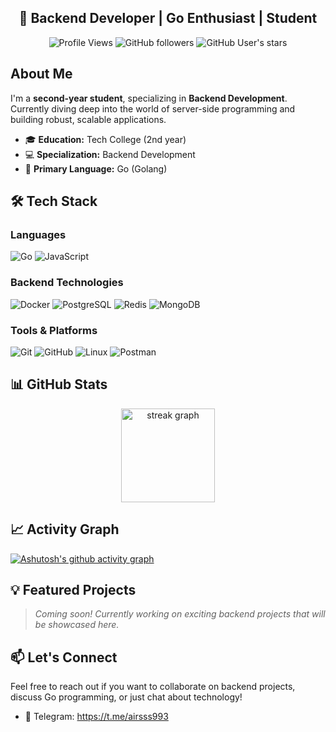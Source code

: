 <div align="center">
  <h2>🚀 Backend Developer | Go Enthusiast | Student</h2>

![Profile Views](https://komarev.com/ghpvc/?username=airsss993&style=for-the-badge&color=brightgreen)
![GitHub followers](https://img.shields.io/github/followers/airsss993?style=for-the-badge&color=blue)
![GitHub User's stars](https://img.shields.io/github/stars/airsss993?style=for-the-badge&color=yellow)
</div>

## About Me

I'm a **second-year student**, specializing in **Backend Development**. Currently diving deep into the world of server-side programming and building robust, scalable applications.

- 🎓 **Education:** Tech College (2nd year)
- 💻 **Specialization:** Backend Development
- 🚀 **Primary Language:** Go (Golang)

## 🛠️ Tech Stack

### Languages
![Go](https://img.shields.io/badge/go-%2300ADD8.svg?style=for-the-badge&logo=go&logoColor=white)
![JavaScript](https://img.shields.io/badge/javascript-%23323330.svg?style=for-the-badge&logo=javascript&logoColor=%23F7DF1E)

### Backend Technologies
![Docker](https://img.shields.io/badge/docker-%230db7ed.svg?style=for-the-badge&logo=docker&logoColor=white)
![PostgreSQL](https://img.shields.io/badge/postgres-%23316192.svg?style=for-the-badge&logo=postgresql&logoColor=white)
![Redis](https://img.shields.io/badge/redis-%23DD0031.svg?style=for-the-badge&logo=redis&logoColor=white)
![MongoDB](https://img.shields.io/badge/MongoDB-%234ea94b.svg?style=for-the-badge&logo=mongodb&logoColor=white)

### Tools & Platforms
![Git](https://img.shields.io/badge/git-%23F05033.svg?style=for-the-badge&logo=git&logoColor=white)
![GitHub](https://img.shields.io/badge/github-%23121011.svg?style=for-the-badge&logo=github&logoColor=white)
![Linux](https://img.shields.io/badge/Linux-FCC624?style=for-the-badge&logo=linux&logoColor=black)
![Postman](https://img.shields.io/badge/Postman-FF6C37?style=for-the-badge&logo=postman&logoColor=white)



## 📊 GitHub Stats

<div align="center">
  <img src="https://streak-stats.demolab.com?user=airsss993&locale=en&mode=daily&theme=dracula&hide_border=false&border_radius=5" height="150" alt="streak graph" />
</div>

## 📈 Activity Graph
[![Ashutosh's github activity graph](https://github-readme-activity-graph.vercel.app/graph?username=airsss993&bg_color=0d1117&color=5bcdec&line=5bcdec&point=ffffff&area=true&hide_border=true)](https://github.com/ashutosh00710/github-readme-activity-graph)

## 💡 Featured Projects

> *Coming soon! Currently working on exciting backend projects that will be showcased here.*

## 📫 Let's Connect

Feel free to reach out if you want to collaborate on backend projects, discuss Go programming, or just chat about technology!

- 💬 Telegram: https://t.me/airsss993
